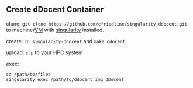 ## Create dDocent Container

clone: `git clone https://github.com/cfriedline/singularity-ddocent.git` to machine/[VM](https://github.com/cfriedline/vagrant-singularity) with [singularity](http://singularity.lbl.gov) installed.

create: `cd singularity-ddocent` and `make ddocent`

upload: `scp` to your HPC system

exec:
```
cd /path/to/files
singularity exec /path/to/ddocent.img dDocent

```
